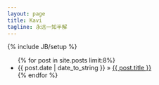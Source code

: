 ```yaml
---
layout: page
title: Kavi  
tagline: 永远一知半解
---
```

{% include JB/setup %}


<ul class="posts">
  {% for post in site.posts limit:8%}
    <li><span>{{ post.date | date_to_string }}</span> &raquo; <a href="{{ BASE_PATH }}{{ post.url }}">{{ post.title }}</a></li>
  {% endfor %}
</ul>


